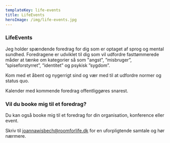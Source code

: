 ```yaml
---
templateKey: life-events
title: LifeEvents
heroImage: /img/life-events.jpg
---
```

### LifeEvents

Jeg holder spændende foredrag for dig som er optaget af sprog og mental sundhed. Foredragene er udviklet til dig som vil udfordre fasttømmerede måder at tænke om kategorier så som "angst", ”misbruger”, ”spiseforstyrret”, ”identitet” og psykisk ”sygdom”. 

Kom med et åbent og nygerrigt sind og vær med til at udfordre normer og status quo.

Kalender med kommende foredrag offentliggøres snarest. 

### Vil du booke mig til et foredrag?

Du kan også booke mig til et foredrag for din organisation, konference eller event. 

Skriv til joannawisbech@roomforlife.dk for en uforpligtende samtale og hør nærmere.
